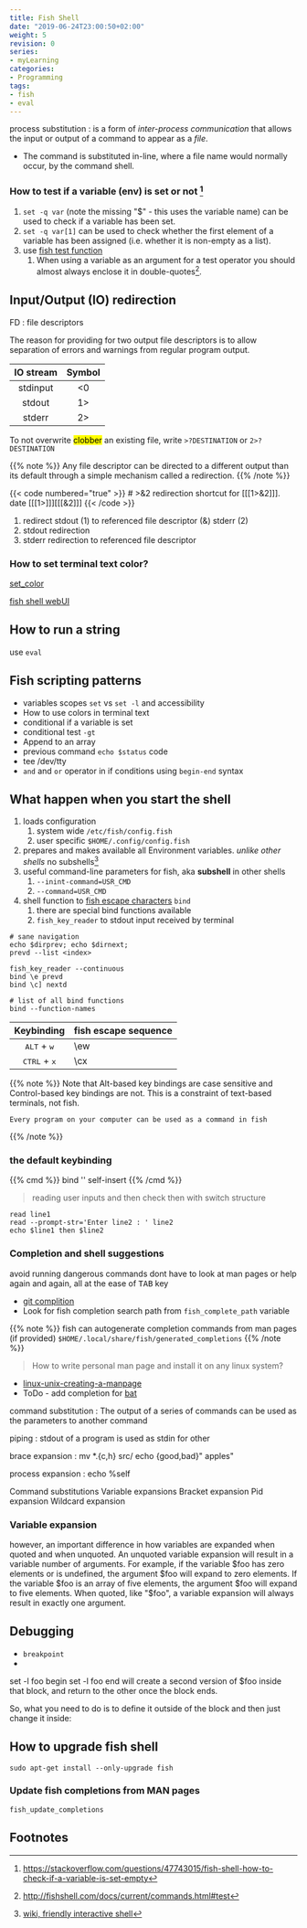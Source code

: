 ```yaml
---
title: Fish Shell
date: "2019-06-24T23:00:50+02:00"
weight: 5
revision: 0
series:
- myLearning
categories:
- Programming
tags:
- fish
- eval
---
```


process substitution
: is a form of *inter-process communication* that allows the input or output of a command to appear as a *file*.
* The command is substituted in-line, where a file name would normally occur, by the command shell.

### How to test if a variable (env) is set or not [^1]

1. `set -q var` (note the missing "$" - this uses the variable name) can be used to check if a variable has been set.
2. `set -q var[1]` can be used to check whether the first element of a variable has been assigned (i.e. whether it is non-empty as a list).
3. use [fish test function](http://fishshell.com/docs/current/commands.html#test)
   1. When using a variable as an argument for a test operator you should almost always enclose it in double-quotes[^2].

## Input/Output (IO) redirection

FD
: file descriptors

The reason for providing for two output file descriptors is to allow separation of errors and warnings from regular program output.

IO stream | Symbol
:--------:|:------:
stdinput | <0
stdout | 1>
stderr | 2>

To not overwrite <mark>clobber</mark> an existing file, write `>?DESTINATION` or
`2>?DESTINATION`

{{% note %}}
    Any file descriptor can be directed to a different output than its default through a simple mechanism called a redirection.
{{% /note %}}

{{< code numbered="true" >}}
    # >&2 redirection shortcut for [[[1>&2]]].
    date [[[1>]]][[[&2]]]
{{< /code >}}

1. redirect stdout (1) to referenced file descriptor (&) stderr (2)
2. stdout redirection
3. stderr redirection to referenced file descriptor

### How to set terminal text color?

[set_color](https://fishshell.com/docs/current/commands.html#set_color)

[fish shell webUI](https://mvolkmann.github.io/fish-article/#ConfigurationViaWebUi)

## How to run a string

use `eval`

## Fish scripting patterns

* variables scopes `set` vs `set -l` and accessibility
* How to use colors in terminal text
* conditional if a variable is set
* conditional test `-gt`
* Append to an array
* previous command `echo $status` code
* tee /dev/tty
* `and` and `or` operator in if conditions using `begin-end` syntax

## What happen when you start the shell

1. loads configuration
   1. system wide `/etc/fish/config.fish`
   2. user specific `$HOME/.config/config.fish`
2. prepares and makes available all Environment variables. *unlike other shells* no subshells[^3]
3. useful command-line parameters for fish, aka **subshell** in other shells
   1. `--inint-command=USR_CMD`
   2. `--command=USR_CMD`
4. shell function to [fish escape characters](https://fishshell.com/docs/current/index.html#escapes) `bind`
   1. there are special bind functions available
   2. `fish_key_reader` to stdout input received by terminal

```
# sane navigation
echo $dirprev; echo $dirnext;
prevd --list <index>

fish_key_reader --continuous
bind \e prevd
bind \c] nextd

# list of all bind functions
bind --function-names
```

Keybinding | fish escape sequence
:---------:|------------------
<kbd>ALT</kbd> + <kbd>w</kbd> | \ew
<kbd>CTRL</kbd> + <kbd>x</kbd> | \cx

{{% note %}}
    Note that Alt-based key bindings are case sensitive and Control-based
    key bindings are not. This is a constraint of text-based terminals,
    not fish.<br>

    Every program on your computer can be used as a command in fish
{{% /note %}}

### the default keybinding

{{% cmd %}}
   bind '' self-insert
{{% /cmd %}}

> reading user inputs and then check then with switch structure

```
read line1
read --prompt-str='Enter line2 : ' line2
echo $line1 then $line2
```

### Completion and shell suggestions

avoid running dangerous commands
dont have to look at man pages or help again and again,
all at the ease of <kbd>TAB</kbd> key

- [git complition](https://github.com/junchunx/myfish/blob/master/.config/fish/completions/git.fish)
- Look for fish completion search path from `fish_complete_path` variable

{{% note %}}
    fish can autogenerate completion commands from man pages (if provided)
    `$HOME/.local/share/fish/generated_completions`
{{% /note %}}

> How to write personal man page and install it on any linux system?

- [linux-unix-creating-a-manpage](https://www.cyberciti.biz/faq/linux-unix-creating-a-manpage/)
- ToDo - add completion for [bat](https://github.com/sharkdp/bat)

command substitution
: The output of a series of commands can be used as the parameters to another command

piping
: stdout of a program is used as stdin for other

brace expansion
: mv *.{c,h} src/
echo {good,bad}" apples"

process expansion
: echo %self

Command substitutions
Variable expansions
Bracket expansion
Pid expansion
Wildcard expansion

### Variable expansion

however, an important difference in how variables are expanded when quoted and when unquoted. An unquoted variable expansion will result in a variable number of arguments. For example, if the variable $foo has zero elements or is undefined, the argument $foo will expand to zero elements. If the variable $foo is an array of five elements, the argument $foo will expand to five elements. When quoted, like "$foo", a variable expansion will always result in exactly one argument.

## Debugging

- `breakpoint`
-

set -l foo
begin
    set -l foo
end
will create a second version of $foo inside that block, and return to the other once the block ends.

So, what you need to do is to define it outside of the block and then just change it inside:

## How to upgrade fish shell

```
sudo apt-get install --only-upgrade fish
```

### Update fish completions from MAN pages

```
fish_update_completions
```

## Footnotes

[^1]: https://stackoverflow.com/questions/47743015/fish-shell-how-to-check-if-a-variable-is-set-empty
[^2]: http://fishshell.com/docs/current/commands.html#test
[^3]: [wiki, friendly interactive shell](https://en.wikipedia.org/wiki/Friendly_interactive_shell)